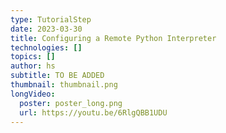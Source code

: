 ```yaml
---
type: TutorialStep
date: 2023-03-30
title: Configuring a Remote Python Interpreter
technologies: []
topics: []
author: hs
subtitle: TO BE ADDED
thumbnail: thumbnail.png
longVideo:
  poster: poster_long.png
  url: https://youtu.be/6RlgQBB1UDU
---
```


